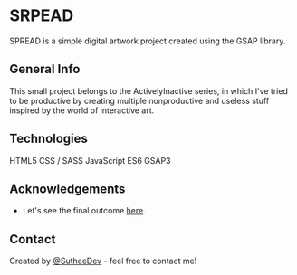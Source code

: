 # SRPEAD

SPREAD is a simple digital artwork project created using the GSAP library.

## General Info

This small project belongs to the ActivelyInactive series, in which I've tried to be productive by creating multiple nonproductive and useless stuff inspired by the world of interactive art.

## Technologies

HTML5
CSS / SASS
JavaScript ES6
GSAP3

## Acknowledgements

- Let's see the final outcome [here](https://su-t-spread.netlify.app/).

## Contact

Created by [@SutheeDev](https://github.com/SutheeDev) - feel free to contact me!
